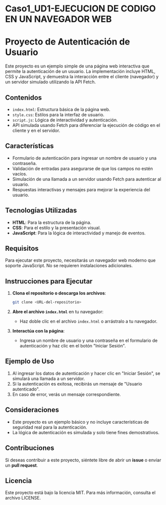 # Caso1_UD1-EJECUCION DE CODIGO EN UN NAVEGADOR WEB

# Proyecto de Autenticación de Usuario

Este proyecto es un ejemplo simple de una página web interactiva que permite la autenticación de un usuario. La implementación incluye HTML, CSS y JavaScript, y demuestra la interacción entre el cliente (navegador) y un servidor simulado utilizando la API Fetch.

## Contenidos

- `index.html`: Estructura básica de la página web.
- `style.css`: Estilos para la interfaz de usuario.
- `script.js`: Lógica de interactividad y autenticación.
- API simulada usando Fetch para diferenciar la ejecución de código en el cliente y en el servidor.

## Características

- Formulario de autenticación para ingresar un nombre de usuario y una contraseña.
- Validación de entradas para asegurarse de que los campos no estén vacíos.
- Simulación de una llamada a un servidor usando Fetch para autenticar al usuario.
- Respuestas interactivas y mensajes para mejorar la experiencia del usuario.

## Tecnologías Utilizadas

- **HTML**: Para la estructura de la página.
- **CSS**: Para el estilo y la presentación visual.
- **JavaScript**: Para la lógica de interactividad y manejo de eventos.

## Requisitos

Para ejecutar este proyecto, necesitarás un navegador web moderno que soporte JavaScript. No se requieren instalaciones adicionales.

## Instrucciones para Ejecutar

1. **Clona el repositorio o descarga los archivos**:
   ```bash
   git clone <URL-del-repositorio>
   ```
   
2. **Abre el archivo `index.html`** en tu navegador:
   - Haz doble clic en el archivo `index.html` o arrástralo a tu navegador.

3. **Interactúa con la página**:
   - Ingresa un nombre de usuario y una contraseña en el formulario de autenticación y haz clic en el botón "Iniciar Sesión".

## Ejemplo de Uso

1. Al ingresar los datos de autenticación y hacer clic en "Iniciar Sesión", se simulará una llamada a un servidor.
2. Si la autenticación es exitosa, recibirás un mensaje de "Usuario autenticado".
3. En caso de error, verás un mensaje correspondiente.

## Consideraciones

- Este proyecto es un ejemplo básico y no incluye características de seguridad real para la autenticación.
- La lógica de autenticación es simulada y solo tiene fines demostrativos.

## Contribuciones

Si deseas contribuir a este proyecto, siéntete libre de abrir un **issue** o enviar un **pull request**.

## Licencia

Este proyecto está bajo la licencia MIT. Para más información, consulta el archivo LICENSE.

